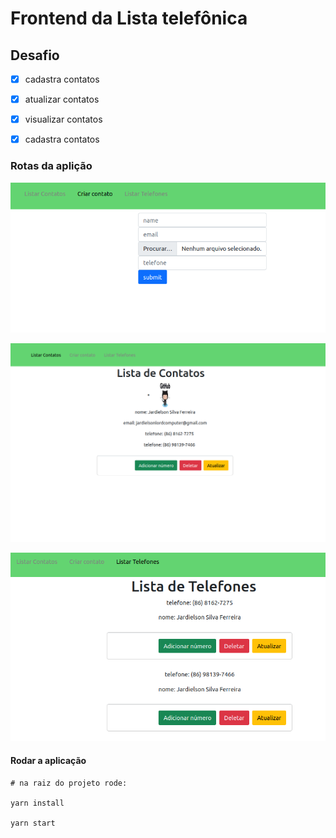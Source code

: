 # Frontend da Lista telefônica

## Desafio

- [x] cadastra contatos
- [x] atualizar contatos
- [x] visualizar contatos
- [x] cadastra contatos



### Rotas da aplição

![pagina criar](https://github.com/Jardielson-s/FrontListaTel/blob/main/Images/aplica%C3%A7%C3%A3oCriar.png)

![pagina listarCont](https://github.com/Jardielson-s/FrontListaTel/blob/main/Images/aplica%C3%A7%C3%A3oListar.png)

![lista listarTel](https://github.com/Jardielson-s/FrontListaTel/blob/main/Images/aplica%C3%A7%C3%A3oListarTel.png)



#### Rodar a aplicação

```
# na raiz do projeto rode:

yarn install

yarn start
```
